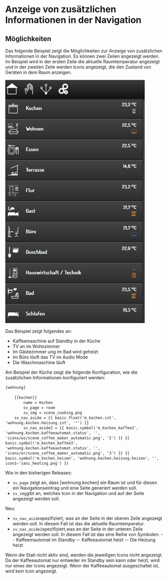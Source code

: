 # Anzeige von zusätzlichen Informationen in der Navigation

## Möglichkeiten

Das folgende Beispiel zeigt die Möglichkeiten zur Anzeige von zusätzlichen Informationen in der Navigation. Es können zwei Zeilen angezeigt werden. Im Beispiel wird in der ersten Zeile die aktuelle Raumtemperatur angezeigt und in der zweiten Zeile werden Icons angezeigt, die den Zustand von Geräten in dem Raum anzeigen.

![Navigation Zusatzinfos](assets/navigation.jpg)

Das Beispiel zeigt folgendes an: 
- Kaffeemaschine auf Standby in der Küche
- TV an im Wohnzimmer
- Im Gästezimmer ung im Bad wird geheizt
- Im Büro löuft das TV im Audio Mode
- Die Waschmaschine läuft

Am Beispiel der Küche zeigt die folgende Konfiguration, wie die zusätzlichen Informationen konfiguriert werden:

```
[wohnung]

    [[kochen]]
        name = Kochen
        sv_page = room
        sv_img = scene_cooking.png
	sv_nav_aside = {{ basic.float('m_kochen.ist', 'wohnung.kochen.heizung.ist', '°') }}
        sv_nav_aside2 = {{ basic.symbol('m_kochen_kaffee2', 'wohnung.kochen.kaffeeautomat.status', '', 'icons/ws/scene_coffee_maker_automatic.png', '2') }} {{ basic.symbol('m_kochen_kaffee3', 'wohnung.kochen.kaffeeautomat.status', '', 'icons/or/scene_coffee_maker_automatic.png', '3') }} {{ basic.symbol('m_kochen_heizen', 'wohnung.kochen.heizung.heizen', '', icon1~'sani_heating.png') }}
```

Wie in den bisherigen Releases:
- ``sv_page`` zeigt an, dass [wohnung.kochen] ein Raum ist und für diesen ein Navigationseintrag und eine Seite generiert werden soll.
- ``sv_img``gibt an, welches Icon in der Navigation und auf der Seite angezeigt werden soll.

Neu:
- ``sv_nav_aside``spezifiziert, was an der Seite in der oberen Zeile angezeigt werden soll. In diesem Fall ist das die aktuelle Raumtemperatur.
- ``sv_nav_aside2``spezifiziert,was an der Seite in der unteren Zeile angezeigt werden soll. In diesem Fall ist das eine Reihe von Symbolen:
-- Kaffeemautomat im Standby
-- Kaffeeautomat heizt
-- Die Heizung heizt

Wenn die Stati nicht aktiv sind, werden die jeweiligen Icons nicht angezeigt. Da der Kaffeeautomat nur entweder im Standby sein kann oder heizt, wird nur eines der Icons angezeigt. Wenn der Kaffeeautomat ausgeschaltet ist, wird kein Icon angezeigt.

